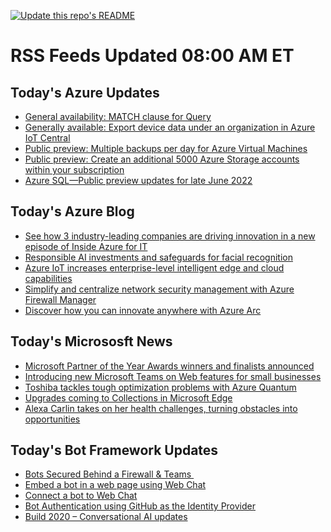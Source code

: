 
<!--
**nanigan/nanigan** is a ✨ _special_ ✨ repository because its `README.md` (this file) appears on your GitHub profile.

Here are some ideas to get you started:

- 🔭 I’m currently working on ...
- 🌱 I’m currently learning ...
- 👯 I’m looking to collaborate on ...
- 🤔 I’m looking for help with ...
- 💬 Ask me about ...
- 📫 How to reach me: ...
- 😄 Pronouns: ...
- ⚡ Fun fact: ...
-->

[![Update this repo's README](https://github.com/nanigan/nanigan/actions/workflows/update.yml/badge.svg)](https://github.com/nanigan/nanigan/actions/workflows/update.yml)

# RSS Feeds Updated 08:00 AM ET

## Today's Azure Updates

<!--START_SECTION:feed-->
* [General availability: MATCH clause for Query](https:&#x2F;&#x2F;azure.microsoft.com&#x2F;en-us&#x2F;updates&#x2F;matchclausequery&#x2F;)
* [Generally available: Export device data under an organization in Azure IoT Central](https:&#x2F;&#x2F;azure.microsoft.com&#x2F;en-us&#x2F;updates&#x2F;iotc-export-data-under-organization&#x2F;)
* [Public preview: Multiple backups per day for Azure Virtual Machines](https:&#x2F;&#x2F;azure.microsoft.com&#x2F;en-us&#x2F;updates&#x2F;mbpd-azurevm-preview&#x2F;)
* [Public preview: Create an additional 5000 Azure Storage accounts within your subscription](https:&#x2F;&#x2F;azure.microsoft.com&#x2F;en-us&#x2F;updates&#x2F;preview-5kaccountlimit&#x2F;)
* [Azure SQL—Public preview updates for late June 2022](https:&#x2F;&#x2F;azure.microsoft.com&#x2F;en-us&#x2F;updates&#x2F;azure-sql-public-preview-updates-for-late-june-2022&#x2F;)
<!--END_SECTION:feed-->

## Today's Azure Blog

<!--START_SECTION:blog-->
* [See how 3 industry-leading companies are driving innovation in a new episode of Inside Azure for IT](https:&#x2F;&#x2F;azure.microsoft.com&#x2F;blog&#x2F;see-how-3-industryleading-companies-are-driving-innovation-in-a-new-episode-of-inside-azure-for-it&#x2F;)
* [Responsible AI investments and safeguards for facial recognition](https:&#x2F;&#x2F;azure.microsoft.com&#x2F;blog&#x2F;responsible-ai-investments-and-safeguards-for-facial-recognition&#x2F;)
* [Azure IoT increases enterprise-level intelligent edge and cloud capabilities](https:&#x2F;&#x2F;azure.microsoft.com&#x2F;blog&#x2F;azure-iot-increases-enterpriselevel-intelligent-edge-and-cloud-capabilities&#x2F;)
* [Simplify and centralize network security management with Azure Firewall Manager](https:&#x2F;&#x2F;azure.microsoft.com&#x2F;blog&#x2F;simplify-and-centralize-network-security-management-with-azure-firewall-manager&#x2F;)
* [Discover how you can innovate anywhere with Azure Arc ](https:&#x2F;&#x2F;azure.microsoft.com&#x2F;blog&#x2F;discover-how-you-can-innovate-anywhere-with-azure-arc&#x2F;)
<!--END_SECTION:blog-->

## Today's Micrososft News

<!--START_SECTION:news-->
* [Microsoft Partner of the Year Awards winners and finalists announced](https:&#x2F;&#x2F;blogs.partner.microsoft.com&#x2F;mpn&#x2F;congratulations-to-the-2022-microsoft-partner-of-the-year-awards-winners-and-finalists&#x2F;)
* [Introducing new Microsoft Teams on Web features for small businesses](https:&#x2F;&#x2F;techcommunity.microsoft.com&#x2F;t5&#x2F;microsoft-teams-blog&#x2F;introducing-new-microsoft-teams-on-web-features-for-small&#x2F;ba-p&#x2F;3556209)
* [Toshiba tackles tough optimization problems with Azure Quantum](https:&#x2F;&#x2F;cloudblogs.microsoft.com&#x2F;quantum&#x2F;2022&#x2F;06&#x2F;27&#x2F;toshiba-launches-new-sqbm-quantum-inspired-optimization-provider-on-azure-quantum&#x2F;)
* [Upgrades coming to Collections in Microsoft Edge](https:&#x2F;&#x2F;blogs.windows.com&#x2F;windowsexperience&#x2F;2022&#x2F;06&#x2F;28&#x2F;upgrades-coming-to-collections-in-microsoft-edge&#x2F;)
* [Alexa Carlin takes on her health challenges, turning obstacles into opportunities](https:&#x2F;&#x2F;blogs.windows.com&#x2F;windowsexperience&#x2F;2022&#x2F;06&#x2F;27&#x2F;alexa-carlin-takes-on-her-health-challenges-turning-obstacles-into-opportunities&#x2F;)
<!--END_SECTION:news-->

## Today's Bot Framework Updates

<!--START_SECTION:bot-->
* [Bots Secured Behind a Firewall &amp; Teams ](https:&#x2F;&#x2F;blog.botframework.com&#x2F;2020&#x2F;11&#x2F;23&#x2F;bots-secured-behind-a-firewall-teams&#x2F;)
* [Embed a bot in a web page using Web Chat](https:&#x2F;&#x2F;blog.botframework.com&#x2F;2020&#x2F;08&#x2F;05&#x2F;embed-a-bot-in-a-website&#x2F;)
* [Connect a bot to Web Chat](https:&#x2F;&#x2F;blog.botframework.com&#x2F;2020&#x2F;06&#x2F;28&#x2F;connect-a-bot-to-web-chat&#x2F;)
* [Bot Authentication using GitHub as the Identity Provider](https:&#x2F;&#x2F;blog.botframework.com&#x2F;2020&#x2F;06&#x2F;22&#x2F;bot-authentication-using-github-as-the-identity-provider&#x2F;)
* [Build 2020 – Conversational AI updates](https:&#x2F;&#x2F;blog.botframework.com&#x2F;2020&#x2F;05&#x2F;19&#x2F;build-2020-conversational-ai-updates&#x2F;)
<!--END_SECTION:bot-->